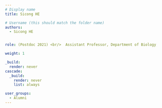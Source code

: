```yaml
---
# Display name
title: Sicong HE

# Username (this should match the folder name)
authors:
  - Sicong HE


role: (Postdoc 2021) <br/>  Assistant Professor, Department of Biology, SUSTech

weight: 1

_build:
  render: never
cascade:
  _build:
    render: never
    list: always

user_groups:
  - Alumni
---
```

